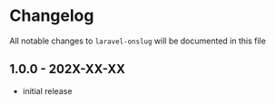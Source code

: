 # Changelog

All notable changes to `laravel-onslug` will be documented in this file

## 1.0.0 - 202X-XX-XX

- initial release
